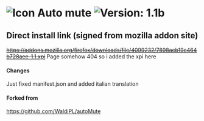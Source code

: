 # ![Icon](src/icons/icon.svg) Auto mute ![Version: 1.1b](https://img.shields.io/badge/Version:-1.1b-green.svg)

## Direct install link (signed from mozilla addon site)
~~https://addons.mozilla.org/firefox/downloads/file/4099232/7898acb19c464b728aee-1.1.xpi~~
Page somehow 404 so i added the xpi here

#### Changes
Just fixed manifest.json and added italian translation

#### Forked from
https://github.com/WaldiPL/autoMute
